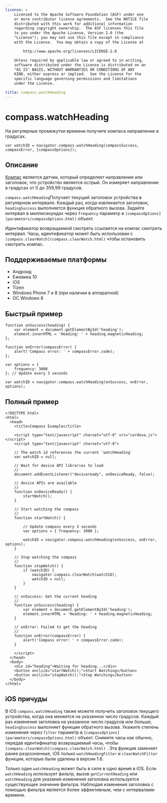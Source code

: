 ```yaml
---
license: >
    Licensed to the Apache Software Foundation (ASF) under one
    or more contributor license agreements.  See the NOTICE file
    distributed with this work for additional information
    regarding copyright ownership.  The ASF licenses this file
    to you under the Apache License, Version 2.0 (the
    "License"); you may not use this file except in compliance
    with the License.  You may obtain a copy of the License at

        http://www.apache.org/licenses/LICENSE-2.0

    Unless required by applicable law or agreed to in writing,
    software distributed under the License is distributed on an
    "AS IS" BASIS, WITHOUT WARRANTIES OR CONDITIONS OF ANY
    KIND, either express or implied.  See the License for the
    specific language governing permissions and limitations
    under the License.

title: compass.watchHeading
---
```


# compass.watchHeading

На регулярные промежутки времени получите компаса направление в градусах.

    var watchID = navigator.compass.watchHeading(compassSuccess, compassError, [compassOptions]);
    

## Описание

[Компас](compass.html) является датчик, который определяет направление или заголовок, что устройство является острый. Он измеряет направление в градусах от 0 до 359,99 градусов.

`compass.watchHeading`Получает текущий заголовок устройства в регулярном интервале. Каждый раз, когда извлекается заголовок, `headingSuccess` выполняется функция обратного вызова. Задайте интервал в миллисекундах через `frequency` параметр в `[compassOptions](parameters/compassOptions.html)` объект.

Идентификатор возвращаемой смотреть ссылается на компас смотреть интервал. Часы, идентификатор может быть использован с `[compass.clearWatch](compass.clearWatch.html)` чтобы остановить смотреть компас.

## Поддерживаемые платформы

*   Андроид
*   Ежевика 10
*   iOS
*   Tizen
*   Windows Phone 7 и 8 (при наличии в аппаратной)
*   ОС Windows 8

## Быстрый пример

    function onSuccess(heading) {
        var element = document.getElementById('heading');
        element.innerHTML = 'Heading: ' + heading.magneticHeading;
    };
    
    function onError(compassError) {
        alert('Compass error: ' + compassError.code);
    };
    
    var options = {
        frequency: 3000
    }; // Update every 3 seconds
    
    var watchID = navigator.compass.watchHeading(onSuccess, onError, options);
    

## Полный пример

    <!DOCTYPE html>
    <html>
      <head>
        <title>Compass Example</title>
    
        <script type="text/javascript" charset="utf-8" src="cordova.js"></script>
        <script type="text/javascript" charset="utf-8">
    
        // The watch id references the current `watchHeading`
        var watchID = null;
    
        // Wait for device API libraries to load
        //
        document.addEventListener("deviceready", onDeviceReady, false);
    
        // device APIs are available
        //
        function onDeviceReady() {
            startWatch();
        }
    
        // Start watching the compass
        //
        function startWatch() {
    
            // Update compass every 3 seconds
            var options = { frequency: 3000 };
    
            watchID = navigator.compass.watchHeading(onSuccess, onError, options);
        }
    
        // Stop watching the compass
        //
        function stopWatch() {
            if (watchID) {
                navigator.compass.clearWatch(watchID);
                watchID = null;
            }
        }
    
        // onSuccess: Get the current heading
        //
        function onSuccess(heading) {
            var element = document.getElementById('heading');
            element.innerHTML = 'Heading: ' + heading.magneticHeading;
        }
    
        // onError: Failed to get the heading
        //
        function onError(compassError) {
            alert('Compass error: ' + compassError.code);
        }
    
        </script>
      </head>
      <body>
        <div id="heading">Waiting for heading...</div>
        <button onclick="startWatch();">Start Watching</button>
        <button onclick="stopWatch();">Stop Watching</button>
      </body>
    </html>
    

## iOS причуды

В iOS `compass.watchHeading` также можете получить заголовок текущего устройства, когда она меняется на указанное число градусов. Каждый раз изменения заголовка на указанное число градусов или больше, `headingSuccess` выполняет функции обратного вызова. Укажите степень изменения через `filter` параметр в `[compassOptions](parameters/compassOptions.html)` объект. Снимите часы как обычно, передав идентификатор возвращаемый часы, чтобы `[compass.clearWatch](compass.clearWatch.html)` . Эта функция заменяет ранее разрозненные, iOS только `watchHeadingFilter` и `clearWatchFilter` функции, которые были удалены в версии 1.6.

Только один `watchHeading` может быть в силе в одно время в iOS. Если `watchHeading` использует фильтр, вызов `getCurrentHeading` или `watchHeading` для указания изменения заголовка используется существующее значение фильтра. Наблюдая изменения заголовка с помощью фильтра является более эффективным, чем с интервалами времени.